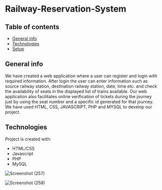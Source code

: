 # Railway-Reservation-System

## Table of contents
* [General info](#general-info)
* [Technologies](#technologies)
* [Setup](#setup)

## General info
We have created a web application where a user can register and login with required information. After login the user can enter information such as source railway station, destination railway station, date, time etc. and check the availability of seats in the displayed list of trains available. Our web application also facilitates online verification of tickets during the journey just by using the seat number and a specific id generated for that journey. We have used HTML, CSS, JAVASCRIPT, PHP and MYSQL to develop our project.
	
## Technologies
Project is created with:
* HTML/CSS
* Javascript
* PHP
* MySQL

![Screenshot (257)](https://user-images.githubusercontent.com/79037725/189519249-5e0512ef-f4c9-46af-9ff5-d133d641d62a.png)

![Screenshot (258)](https://user-images.githubusercontent.com/79037725/189519304-8b4b0066-f240-40d4-a6e3-7f0036dabc50.png)

